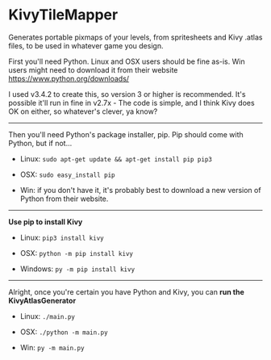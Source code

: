 # KivyTileMapper
Generates portable pixmaps of your levels, from spritesheets and Kivy .atlas files,
to be used in whatever game you design.

First you'll need Python.  Linux and OSX users should be fine as-is.
Win users might need to download it from their website
https://www.python.org/downloads/

I used v3.4.2 to create this, so version 3 or higher is recommended.
It's possible it'll run in fine in v2.7x - The code is simple,
and I think Kivy does OK on either, so whatever's clever, ya know?

------
Then you'll need Python's package installer, pip.
Pip should come with Python, but if not...

- Linux:
`sudo apt-get update && apt-get install pip pip3`

- OSX:
`sudo easy_install pip`

- Win:
if you don't have it, it's probably best to
download a new version of Python from their website.

------
**Use pip to install Kivy**

- Linux:
`pip3 install kivy`

- OSX:
`python -m pip install kivy`

- Windows:
`py -m pip install kivy`

------
Alright, once you're certain you have Python and Kivy,
you can **run the KivyAtlasGenerator**

- Linux:
`./main.py`

- OSX:
`./python -m main.py`

- Win:
`py -m main.py`
